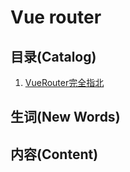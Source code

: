 # Vue router

## 目录(Catalog)
1. [VueRouter完全指北](https://juejin.im/post/5b82bcfcf265da4345153343)


## 生词(New Words)



## 内容(Content)